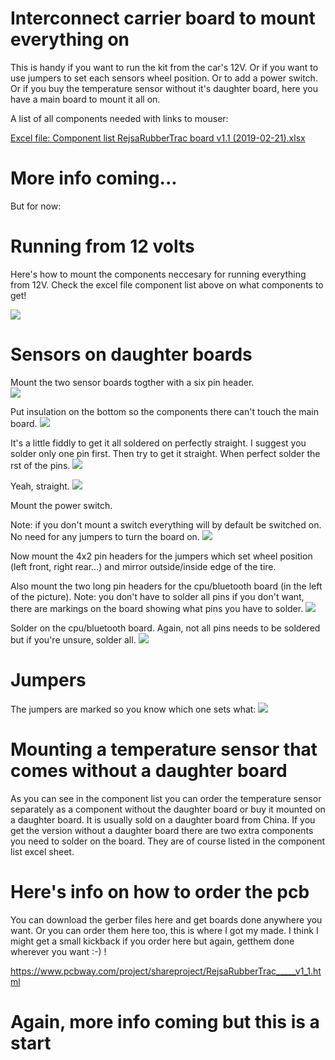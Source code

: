 # Interconnect carrier board to mount everything on

This is handy if you want to run the kit from the car's 12V. Or if you want to use jumpers to set each sensors wheel position. Or to add a power switch. Or if you buy the temperature sensor without it's daughter board, here you have a main board to mount it all on.

A list of all components needed with links to mouser:

<a href="https://github.com/MagnusThome/RejsaRubberTrac/blob/master/pcb/Component%20list%20RejsaRubberTrac%20board%20v1.1%20(2019-02-21).xlsx">Excel file: Component list RejsaRubberTrac board v1.1 (2019-02-21).xlsx</a>

# More info coming...

But for now:

# Running from 12 volts

Here's how to mount the components neccesary for running everything from 12V. Check the excel file component list above on what components to get!

<img src="images/12V mounting.jpg">

# Sensors on daughter boards

Mount the two sensor boards togther with a six pin header.  
<img src="images/daughterboards/00.jpg">

Put insulation on the bottom so the components there can't touch the main board.
<img src="images/daughterboards/01.jpg">

It's a little fiddly to get it all soldered on perfectly straight. I suggest you solder only one pin first. Then try to get it straight. When perfect solder the rst of the pins.
<img src="images/daughterboards/02.jpg">

Yeah, straight.
<img src="images/daughterboards/03.jpg">

Mount the power switch. 

Note: if you don't mount a switch everything will by default be switched on. No need for any jumpers to turn the board on.
<img src="images/daughterboards/04.jpg">

Now mount the 4x2 pin headers for the jumpers which set wheel position (left front, right rear...) and mirror outside/inside edge of the tire.

Also mount the two long pin headers for the cpu/bluetooth board (in the left of the picture). Note: you don't have to solder all pins if you don't want, there are markings on the board showing what pins you have to solder.
<img src="images/daughterboards/05.jpg">

Solder on the cpu/bluetooth board. Again, not all pins needs to be soldered but if you're unsure, solder all.
<img src="images/daughterboards/06.jpg">

# Jumpers

The jumpers are marked so you know which one sets what:
<img src="images/jumpersettings.jpg">

# Mounting a temperature sensor that comes __without__ a daughter board

As you can see in the component list you can order the temperature sensor separately as a component without the daughter board or buy it mounted on a daughter board. It is usually sold on a daughter board from China. If you get the version without a daughter board there are two extra components you need to solder on the board. They are of course listed in the component list excel sheet.

# Here's info on how to order the pcb

You can download the gerber files here and get boards done anywhere you want. Or you can order them here too, this is where I got my made. I think I might get a small kickback if you order here but again, getthem done wherever you want :-) !

https://www.pcbway.com/project/shareproject/RejsaRubberTrac_____v1_1.html

# Again, more info coming but this is a start
